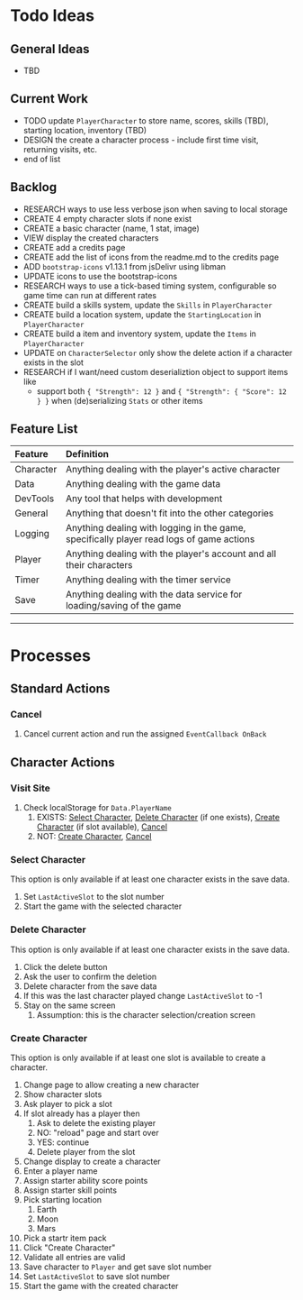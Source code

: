 # Todo Ideas
## General Ideas
- TBD

## Current Work
- TODO update `PlayerCharacter` to store name, scores, skills (TBD), starting location, inventory (TBD)
- DESIGN the create a character process - include first time visit, returning visits, etc.
- end of list

## Backlog
- RESEARCH ways to use less verbose json when saving to local storage
- CREATE 4 empty character slots if none exist
- CREATE a basic character (name, 1 stat, image)
- VIEW display the created characters
- CREATE add a credits page
- CREATE add the list of icons from the readme.md to the credits page
- ADD `bootstrap-icons` v1.13.1 from jsDelivr using libman
- UPDATE icons to use the bootstrap-icons
- RESEARCH ways to use a tick-based timing system, configurable so game time can run at different rates
- CREATE build a skills system, update the `Skills` in `PlayerCharacter`
- CREATE build a location system, update the `StartingLocation` in `PlayerCharacter`
- CREATE build a item and inventory system, update the `Items` in `PlayerCharacter`
- UPDATE on `CharacterSelector` only show the delete action if a character exists in the slot
- RESEARCH if I want/need custom deserializtion object to support items like
  - support both `{ "Strength": 12 }` and `{ "Strength": { "Score": 12 } }` when (de)serializing `Stats` or other items

## Feature List

| Feature   | Definition                                                                               |
| :-------- | :--------------------------------------------------------------------------------------- |
| Character | Anything dealing with the player's active character                                      |
| Data      | Anything dealing with the game data                                                      |
| DevTools  | Any tool that helps with development                                                     |
| General   | Anything that doesn't fit into the other categories                                      |
| Logging   | Anything dealing with logging in the game, specifically player read logs of game actions |
| Player    | Anything dealing with the player's account and all their characters                      |
| Timer     | Anything dealing with the timer service                                                  |
| Save      | Anything dealing with the data service for loading/saving of the game                    |

---

# Processes
## Standard Actions
### Cancel
1. Cancel current action and run the assigned `EventCallback OnBack`

## Character Actions
### Visit Site
1. Check localStorage for `Data.PlayerName`
   1. EXISTS: [Select Character](#select-character), [Delete Character](#delete-character) (if one exists), [Create Character](#create-character) (if slot available), [Cancel](#cancel)
   2. NOT: [Create Character](#create-character), [Cancel](#cancel)

### Select Character
This option is only available if at least one character exists in the save data.
1. Set `LastActiveSlot` to the slot number
2. Start the game with the selected character

### Delete Character
This option is only available if at least one character exists in the save data.
1. Click the delete button
2. Ask the user to confirm the deletion
3. Delete character from the save data
4. If this was the last character played change `LastActiveSlot` to -1
5. Stay on the same screen
   1. Assumption: this is the character selection/creation screen

### Create Character
This option is only available if at least one slot is available to create a character.
1. Change page to allow creating a new character
2. Show character slots
3. Ask player to pick a slot
4. If slot already has a player then
   1. Ask to delete the existing player
   2. NO: "reload" page and start over
   3. YES: continue
   4. Delete player from the slot
5. Change display to create a character
6. Enter a player name
7. Assign starter ability score points
8. Assign starter skill points
9. Pick starting location
   1. Earth
   2. Moon
   3. Mars
10. Pick a startr item pack
11. Click "Create Character"
   1. Validate all entries are valid
   2. Save character to `Player` and get save slot number
   3. Set `LastActiveSlot` to save slot number
   4. Start the game with the created character
